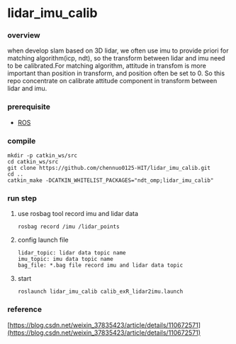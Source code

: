 # lidar_imu_calib

### overview

when develop slam based on 3D lidar, we often use imu to provide priori for matching algorithm(icp, ndt), so the transform between lidar and imu need to be calibrated.For matching algorithm, attitude in transfom is more important than position in transform, and position often be set to 0. So this repo concentrate on calibrate attitude component in transform between lidar and imu.

### prerequisite 

- [ROS](http://wiki.ros.org/kinetic/Installation/Ubuntu)
### compile
```
mkdir -p catkin_ws/src   
cd catkin_ws/src
git clone https://github.com/chennuo0125-HIT/lidar_imu_calib.git
cd ..
catkin_make -DCATKIN_WHITELIST_PACKAGES="ndt_omp;lidar_imu_calib"
```
### run step

1. use rosbag tool record imu and lidar data

   ```
   rosbag record /imu /lidar_points
   ```

2. config launch file

   ```
   lidar_topic: lidar data topic name
   imu_topic: imu data topic name
   bag_file: *.bag file record imu and lidar data topic
   ```


3. start

   ```
   roslaunch lidar_imu_calib calib_exR_lidar2imu.launch
   ```
### reference
[https://blog.csdn.net/weixin_37835423/article/details/110672571](https://blog.csdn.net/weixin_37835423/article/details/110672571)
   
